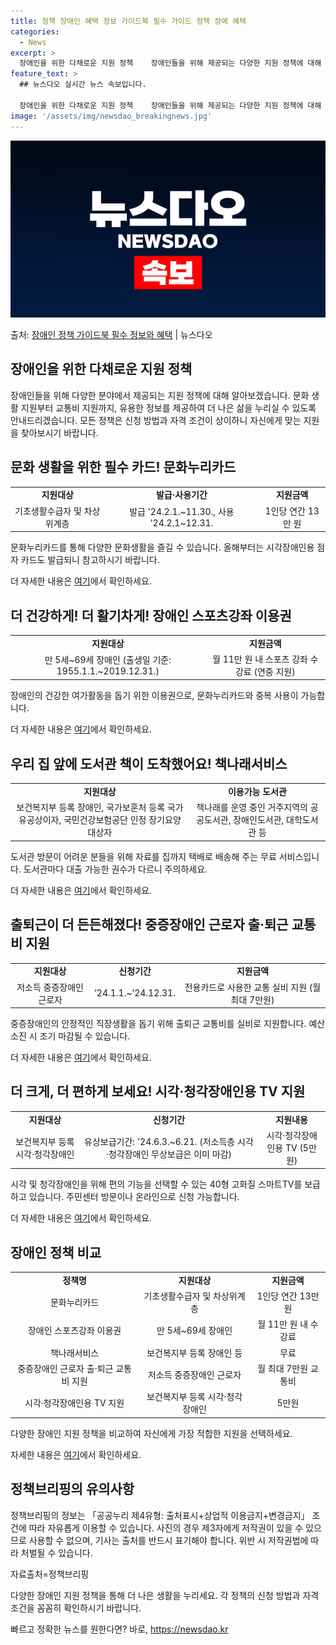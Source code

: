 ```yaml
---
title: 정책 장애인 혜택 정보 가이드북 필수 가이드 정책 장애 혜택
categories:
  - News
excerpt: >
  장애인을 위한 다채로운 지원 정책    장애인들을 위해 제공되는 다양한 지원 정책에 대해 알아보겠습니다.  …
feature_text: >
  ## 뉴스다오 실시간 뉴스 속보입니다.

  장애인을 위한 다채로운 지원 정책    장애인들을 위해 제공되는 다양한 지원 정책에 대해 알아보겠습니다.  …
image: '/assets/img/newsdao_breakingnews.jpg'
---
```


![뉴스다오 속보](/assets/img/newsdao_breakingnews.jpg)

<p>출처: <a href="https://newsdao.kr/3981" rel="dofollow">장애인 정책 가이드북 필수 정보와 혜택</a> | 뉴스다오</p>

<h2 data-ke-size="size26">장애인을 위한 다채로운 지원 정책</h2>
<p data-ke-size="size16">장애인들을 위해 다양한 분야에서 제공되는 지원 정책에 대해 알아보겠습니다. 문화 생활 지원부터 교통비 지원까지, 유용한 정보를 제공하여 더 나은 삶을 누리실 수 있도록 안내드리겠습니다. 모든 정책은 신청 방법과 자격 조건이 상이하니 자신에게 맞는 지원을 찾아보시기 바랍니다.</p>

<h2 data-ke-size="size24">문화 생활을 위한 필수 카드! 문화누리카드</h2>
<table>
  <tr>
    <td style="text-align: center; height: 17px;"><b>지원대상</b></td>
    <td style="text-align: center; height: 17px;"><b>발급·사용기간</b></td>
    <td style="text-align: center; height: 17px;"><b>지원금액</b></td>
  </tr>
  <tr>
    <td style="text-align: center;">기초생활수급자 및 차상위계층</td>
    <td style="text-align: center;">발급 '24.2.1.~11.30., 사용 '24.2.1~12.31.</td>
    <td style="text-align: center;">1인당 연간 13만 원</td>
  </tr>
</table>
<p data-ke-size="size16">문화누리카드를 통해 다양한 문화생활을 즐길 수 있습니다. 올해부터는 시각장애인용 점자 카드도 발급되니 참고하시기 바랍니다.</p>
<p data-ke-size="size16">더 자세한 내용은 <a href="https://newsdao.kr/3981" target="_blank" rel="noopener">여기</a>에서 확인하세요.</p>

<h2 data-ke-size="size24">더 건강하게! 더 활기차게! 장애인 스포츠강좌 이용권</h2>
<table>
  <tr>
    <td style="text-align: center; height: 17px;"><b>지원대상</b></td>
    <td style="text-align: center; height: 17px;"><b>지원금액</b></td>
  </tr>
  <tr>
    <td style="text-align: center;">만 5세~69세 장애인 (출생일 기준: 1955.1.1.~2019.12.31.)</td>
    <td style="text-align: center;">월 11만 원 내 스포츠 강좌 수강료 (연중 지원)</td>
  </tr>
</table>
<p data-ke-size="size16">장애인의 건강한 여가활동을 돕기 위한 이용권으로, 문화누리카드와 중복 사용이 가능합니다.</p>
<p data-ke-size="size16">더 자세한 내용은 <a href="https://newsdao.kr/3981" target="_blank" rel="noopener">여기</a>에서 확인하세요.</p>

<h2 data-ke-size="size24">우리 집 앞에 도서관 책이 도착했어요! 책나래서비스</h2>
<table>
  <tr>
    <td style="text-align: center; height: 17px;"><b>지원대상</b></td>
    <td style="text-align: center; height: 17px;"><b>이용가능 도서관</b></td>
  </tr>
  <tr>
    <td style="text-align: center;">보건복지부 등록 장애인, 국가보훈처 등록 국가유공상이자, 국민건강보험공단 인정 장기요양대상자</td>
    <td style="text-align: center;">책나래를 운영 중인 거주지역의 공공도서관, 장애인도서관, 대학도서관 등</td>
  </tr>
</table>
<p data-ke-size="size16">도서관 방문이 어려운 분들을 위해 자료를 집까지 택배로 배송해 주는 무료 서비스입니다. 도서관마다 대출 가능한 권수가 다르니 주의하세요.</p>
<p data-ke-size="size16">더 자세한 내용은 <a href="https://newsdao.kr/3981" target="_blank" rel="noopener">여기</a>에서 확인하세요.</p>

<h2 data-ke-size="size24">출퇴근이 더 든든해졌다! 중증장애인 근로자 출·퇴근 교통비 지원</h2>
<table>
  <tr>
    <td style="text-align: center; height: 17px;"><b>지원대상</b></td>
    <td style="text-align: center; height: 17px;"><b>신청기간</b></td>
    <td style="text-align: center; height: 17px;"><b>지원금액</b></td>
  </tr>
  <tr>
    <td style="text-align: center;">저소득 중증장애인 근로자</td>
    <td style="text-align: center;">’24.1.1.~’24.12.31.</td>
    <td style="text-align: center;">전용카드로 사용한 교통 실비 지원 (월 최대 7만원)</td>
  </tr>
</table>
<p data-ke-size="size16">중증장애인의 안정적인 직장생활을 돕기 위해 출퇴근 교통비를 실비로 지원합니다. 예산 소진 시 조기 마감될 수 있습니다.</p>
<p data-ke-size="size16">더 자세한 내용은 <a href="https://newsdao.kr/3981" target="_blank" rel="noopener">여기</a>에서 확인하세요.</p>

<h2 data-ke-size="size24">더 크게, 더 편하게 보세요! 시각·청각장애인용 TV 지원</h2>
<table>
  <tr>
    <td style="text-align: center; height: 17px;"><b>지원대상</b></td>
    <td style="text-align: center; height: 17px;"><b>신청기간</b></td>
    <td style="text-align: center; height: 17px;"><b>지원내용</b></td>
  </tr>
  <tr>
    <td style="text-align: center;">보건복지부 등록 시각·청각장애인</td>
    <td style="text-align: center;">유상보급기간: '24.6.3.~6.21. (저소득층 시각·청각장애인 무상보급은 이미 마감)</td>
    <td style="text-align: center;">시각·청각장애인용 TV (5만원)</td>
  </tr>
</table>
<p data-ke-size="size16">시각 및 청각장애인을 위해 편의 기능을 선택할 수 있는 40형 고화질 스마트TV를 보급하고 있습니다. 주민센터 방문이나 온라인으로 신청 가능합니다.</p>
<p data-ke-size="size16">더 자세한 내용은 <a href="https://newsdao.kr/3981" target="_blank" rel="noopener">여기</a>에서 확인하세요.</p>

<h2 data-ke-size="size24">장애인 정책 비교</h2>
<table>
  <tr>
    <td style="text-align: center; height: 17px;"><b>정책명</b></td>
    <td style="text-align: center; height: 17px;"><b>지원대상</b></td>
    <td style="text-align: center; height: 17px;"><b>지원금액</b></td>
  </tr>
  <tr>
    <td style="text-align: center;">문화누리카드</td>
    <td style="text-align: center;">기초생활수급자 및 차상위계층</td>
    <td style="text-align: center;">1인당 연간 13만 원</td>
  </tr>
  <tr>
    <td style="text-align: center;">장애인 스포츠강좌 이용권</td>
    <td style="text-align: center;">만 5세~69세 장애인</td>
    <td style="text-align: center;">월 11만 원 내 수강료</td>
  </tr>
  <tr>
    <td style="text-align: center;">책나래서비스</td>
    <td style="text-align: center;">보건복지부 등록 장애인 등</td>
    <td style="text-align: center;">무료</td>
  </tr>
  <tr>
    <td style="text-align: center;">중증장애인 근로자 출·퇴근 교통비 지원</td>
    <td style="text-align: center;">저소득 중증장애인 근로자</td>
    <td style="text-align: center;">월 최대 7만원 교통비</td>
  </tr>
  <tr>
    <td style="text-align: center;">시각·청각장애인용 TV 지원</td>
    <td style="text-align: center;">보건복지부 등록 시각·청각장애인</td>
    <td style="text-align: center;">5만원</td>
  </tr>
</table>
<p data-ke-size="size16">다양한 장애인 지원 정책을 비교하여 자신에게 가장 적합한 지원을 선택하세요. </p>
<p data-ke-size="size16">자세한 내용은 <a href="https://newsdao.kr/3981" target="_blank" rel="noopener">여기</a>에서 확인하세요.</p>

<h2 data-ke-size="size24">정책브리핑의 유의사항</h2>
<p data-ke-size="size16">정책브리핑의 정보는 「공공누리 제4유형: 출처표시+상업적 이용금지+변경금지」 조건에 따라 자유롭게 이용할 수 있습니다. 사진의 경우 제3자에게 저작권이 있을 수 있으므로 사용할 수 없으며, 기사는 출처를 반드시 표기해야 합니다. 위반 시 저작권법에 따라 처벌될 수 있습니다.</p>
<p data-ke-size="size16">자료출처=정책브리핑 </p>

<p data-ke-size="size16">다양한 장애인 지원 정책을 통해 더 나은 생활을 누리세요. 각 정책의 신청 방법과 자격 조건을 꼼꼼히 확인하시기 바랍니다.</p> 

빠르고 정확한 뉴스를 원한다면? 바로, <a href="https://newsdao.kr" rel="dofollow">https://newsdao.kr</a>


